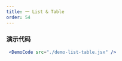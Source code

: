 ```yaml
---
title: 一 List & Table
order: 54
---
```


### 演示代码

```jsx
 <DemoCode src="./demo-list-table.jsx" />
```
